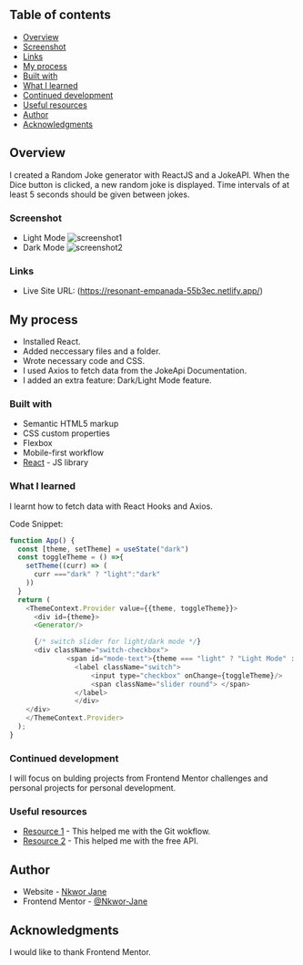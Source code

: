 ## Table of contents

- [Overview](#overview)
- [Screenshot](#screenshot)
- [Links](#links)
- [My process](#my-process)
- [Built with](#built-with)
- [What I learned](#what-i-learned)
- [Continued development](#continued-development)
- [Useful resources](#useful-resources)
- [Author](#author)
- [Acknowledgments](#acknowledgments)



## Overview
I created a Random Joke generator with ReactJS and a JokeAPI.  When the Dice button is clicked, a new random joke is displayed. Time intervals of at least 5 seconds should be given between jokes.

### Screenshot

- Light Mode
![screenshot1](https://user-images.githubusercontent.com/69125833/164842815-2dbe76d2-3945-4f3b-a744-55cfa2d5f228.png)
- Dark Mode
![screenshot2](https://user-images.githubusercontent.com/69125833/164843642-850122bf-dce6-4791-9d1a-603b371b3f57.png)


### Links

- Live Site URL: (https://resonant-empanada-55b3ec.netlify.app/)

## My process
- Installed React.
- Added neccessary files and a folder.
- Wrote necessary code and CSS.
- I used Axios to fetch data from the JokeApi Documentation.
- I added an extra feature: Dark/Light Mode feature.

### Built with

- Semantic HTML5 markup
- CSS custom properties
- Flexbox
- Mobile-first workflow
- [React](https://reactjs.org/) - JS library


### What I learned

I learnt how to fetch data with React Hooks and Axios. 

Code Snippet:

```js
function App() {
  const [theme, setTheme] = useState("dark")
  const toggleTheme = () =>{
    setTheme((curr) => (
      curr ==="dark" ? "light":"dark"
    ))
  }
  return (
    <ThemeContext.Provider value={{theme, toggleTheme}}>
      <div id={theme}>
      <Generator/>

      {/* switch slider for light/dark mode */}
      <div className="switch-checkbox">
              <span id="mode-text">{theme === "light" ? "Light Mode" : "Dark Mode"}</span>
                <label className="switch">
                    <input type="checkbox" onChange={toggleTheme}/>
                    <span className="slider round"> </span>
                </label>
                </div>
    </div>
    </ThemeContext.Provider>
  );
}
```

### Continued development

I will focus on bulding projects from Frontend Mentor challenges and personal projects for personal development.

### Useful resources

- [Resource 1](https://www.asmeurer.com/git-workflow/) - This helped me with the Git wokflow.
- [Resource 2](https://sv443.net/jokeapi/v2/) - This helped me with the free API.


## Author

- Website - [Nkwor Jane](https://resonant-empanada-55b3ec.netlify.app/)
- Frontend Mentor - [@Nkwor-Jane](https://www.frontendmentor.io/profile/@Nkwor-Jane)


## Acknowledgments
I would like to thank Frontend Mentor.








